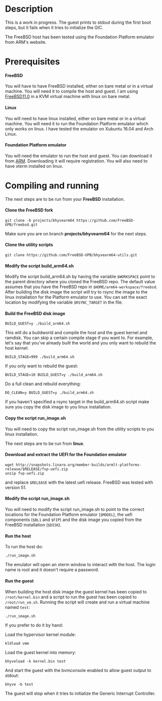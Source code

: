 

# Description

This is a work in progress. The guest prints to stdout during the first boot steps, but it fails when it tries to initialize the GIC.

The FreeBSD host has been tested using the Foundation Platform emulator from ARM's website.


# Prerequisites

#### FreeBSD

You will have to have FreeBSD installed, either on bare metal or in a virtual machine. You will need it to compile the host and guest. I am using [FreeBSD11.0](https://www.freebsd.org/releases/11.0R/announce.html) in a KVM virtual machine with linux on bare metal.

#### Linux

You will need to have linux installed, either on bare metal or in a virtual machine. You will need it to run the Foundation Platform emulator which only works on linux. I have tested the emulator on Xubuntu 16.04 and Arch Linux.

#### Foundation Platform emulator

You will need the emulator to run the host and guest. You can download it from [ARM](https://silver.arm.com/browse/FM00A). Downloading it will require registration. You will also need to have xterm installed on linux.


# Compiling and running

The next steps are to be run from your **FreeBSD** installation.

#### Clone the FreeBSD fork

```
git clone -b projects/bhyvearm64 https://github.com/FreeBSD-UPB/freebsd.git
```

Make sure you are on branch **projects/bhyvearm64** for the next steps.

#### Clone the utility scripts

```
git clone https://github.com/FreeBSD-UPB/bhyvearm64-utils.git
```

#### Modify the script build_arm64.sh

Modify the script build_arm64.sh by having the variable `$WORKSPACE` point to the parent directory where you cloned the FreeBSD repo. The default value assumes that you have the FreeBSD repo in `$HOME/arm64-workspace/freebsd`. After building the disk image the script will try to rsync the image to the linux installation for the Platform emulator to use. You can set the exact location by modifying the variable `$RSYNC_TARGET` in the file.

#### Build the FreeBSD disk image

```
BUILD_GUEST=y ./build_arm64.sh
```

This will do a buildworld and compile the host and the guest kernel and ramdisk. You can skip a certain compile stage if you want to. For example, let's say that you've already built the world and you only want to rebuild the host kernel:

```
BUILD_STAGE=999 ./build_arm64.sh
```

If you only want to rebuild the guest:

```
BUILD_STAGE=10 BUILD_GUEST=y ./build_arm64.sh
```

Do a full clean and rebuild everything:

```
DO_CLEAN=y BUILD_GUEST=y ./build_arm64.sh
```
If you haven't specified a rsync target in the build_arm64.sh script make sure you copy the disk image to you linux installation.

#### Copy the script run_image.sh

You will need to copy the script run_image.sh from the utility scripts to you linux installation.

The next steps are to be run from **linux**.

#### Download and extract the UEFI for the Foundation emulator

```
wget http://snapshots.linaro.org/member-builds/armlt-platforms-release/$RELEASE/fvp-uefi.zip
unzip fvp-uefi.zip
```
and replace `$RELEASE` with the latest uefi release. FreeBSD was tested with version 51.

#### Modify the script run_image.sh

You will need to modify the script run_image.sh to point to the correct locations for the Foundation Platform emulator (`$MODEL`), the uefi components (`$BL1` and `$FIP`) and the disk image you copied from the FreeBSD installation (`$DISK`).

#### Run the host

To run the host do:

```
./run_image.sh
```
The emulator will open an xterm window to interact with the host. The login name is root and it doesn't require a password.

#### Run the guest

When building the host disk image the guest kernel has been copied to `/root/kernel.bin` and a script to run the guest has been copied to `/root/run_vm.sh`. Running the script will create and run a virtual machine named `test`:

```
./run_image.sh
```

If you prefer to do it by hand:

Load the hypervisor kernel module:

```
kldload vmm
```

Load the guest kernel into memory:

```
bhyveload -k kernel.bin test
```

And start the guest with the bvmconsole enabled to allow guest output to stdout:

```
bhyve -b test
```

The guest will stop when it tries to initialize the Generic Interrupt Controller.

